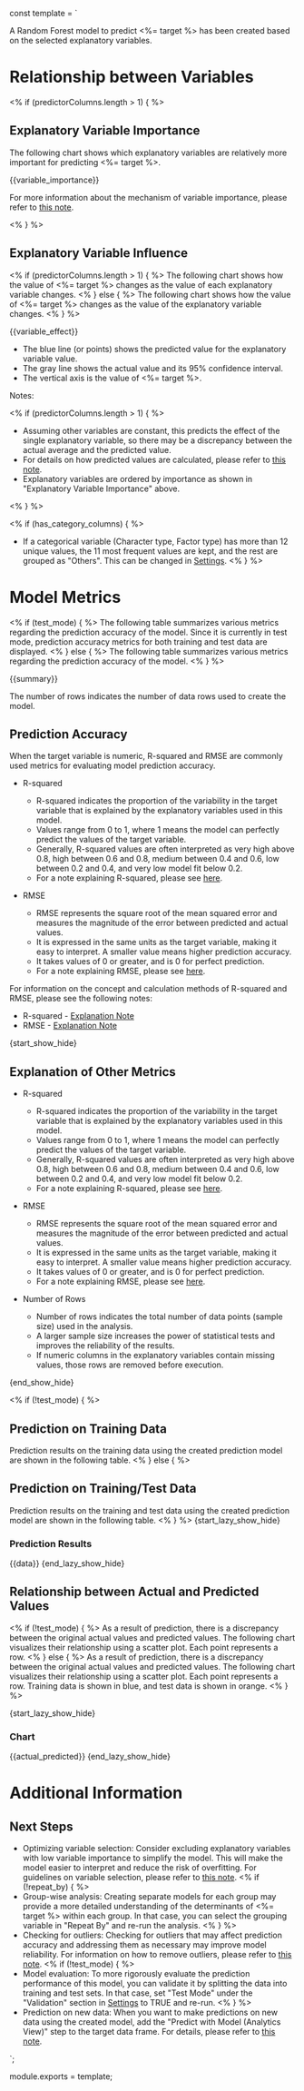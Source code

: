 const template =
`

A Random Forest model to predict <%= target %> has been created based on the selected explanatory variables.

# Relationship between Variables

<% if (predictorColumns.length > 1) { %>
## Explanatory Variable Importance

The following chart shows which explanatory variables are relatively more important for predicting <%= target %>.

{{variable_importance}}

For more information about the mechanism of variable importance, please refer to [this note](https://exploratory.io/note/exploratory/dLm5rwn5).

<% } %>

## Explanatory Variable Influence

<% if (predictorColumns.length > 1) { %>
The following chart shows how the value of <%= target %> changes as the value of each explanatory variable changes.
<% } else { %>
The following chart shows how the value of <%= target %> changes as the value of the explanatory variable changes.
<% } %>

{{variable_effect}}

* The blue line (or points) shows the predicted value for the explanatory variable value.
* The gray line shows the actual value and its 95% confidence interval.
* The vertical axis is the value of <%= target %>.

Notes:

<% if (predictorColumns.length > 1) { %>

* Assuming other variables are constant, this predicts the effect of the single explanatory variable, so there may be a discrepancy between the actual average and the predicted value.
* For details on how predicted values are calculated, please refer to [this note](https://exploratory.io/note/exploratory/Sbd0LDU6).
* Explanatory variables are ordered by importance as shown in "Explanatory Variable Importance" above.

<% } %>

<% if (has_category_columns) { %>
* If a categorical variable (Character type, Factor type) has more than 12 unique values, the 11 most frequent values are kept, and the rest are grouped as "Others". This can be changed in [Settings](//analytics/settings).
<% } %>

# Model Metrics

 <% if (test_mode) { %>
 The following table summarizes various metrics regarding the prediction accuracy of the model. Since it is currently in test mode, prediction accuracy metrics for both training and test data are displayed.
 <% } else { %>
 The following table summarizes various metrics regarding the prediction accuracy of the model.
 <% } %>

 {{summary}}

 The number of rows indicates the number of data rows used to create the model.

## Prediction Accuracy

When the target variable is numeric, R-squared and RMSE are commonly used metrics for evaluating model prediction accuracy.

* R-squared
  * R-squared indicates the proportion of the variability in the target variable that is explained by the explanatory variables used in this model.
  * Values range from 0 to 1, where 1 means the model can perfectly predict the values of the target variable.
  * Generally, R-squared values are often interpreted as very high above 0.8, high between 0.6 and 0.8, medium between 0.4 and 0.6, low between 0.2 and 0.4, and very low model fit below 0.2.
  * For a note explaining R-squared, please see [here](https://exploratory.io/note/exploratory/R2-zVj7AqB3).

* RMSE
  * RMSE represents the square root of the mean squared error and measures the magnitude of the error between predicted and actual values.
  * It is expressed in the same units as the target variable, making it easy to interpret. A smaller value means higher prediction accuracy.
  * It takes values of 0 or greater, and is 0 for perfect prediction.
  * For a note explaining RMSE, please see [here](https://exploratory.io/note/exploratory/RMSE-DjQ0KQd5).


For information on the concept and calculation methods of R-squared and RMSE, please see the following notes:

* R-squared - [Explanation Note](https://exploratory.io/note/exploratory/R2-zVj7AqB3)
* RMSE - [Explanation Note](https://exploratory.io/note/exploratory/RMSE-DjQ0KQd5)



{start_show_hide}
## Explanation of Other Metrics

* R-squared
  * R-squared indicates the proportion of the variability in the target variable that is explained by the explanatory variables used in this model.
  * Values range from 0 to 1, where 1 means the model can perfectly predict the values of the target variable.
  * Generally, R-squared values are often interpreted as very high above 0.8, high between 0.6 and 0.8, medium between 0.4 and 0.6, low between 0.2 and 0.4, and very low model fit below 0.2.
  * For a note explaining R-squared, please see [here](https://exploratory.io/note/exploratory/R2-zVj7AqB3).

* RMSE
  * RMSE represents the square root of the mean squared error and measures the magnitude of the error between predicted and actual values.
  * It is expressed in the same units as the target variable, making it easy to interpret. A smaller value means higher prediction accuracy.
  * It takes values of 0 or greater, and is 0 for perfect prediction.
  * For a note explaining RMSE, please see [here](https://exploratory.io/note/exploratory/RMSE-DjQ0KQd5).

* Number of Rows
  * Number of rows indicates the total number of data points (sample size) used in the analysis.
  * A larger sample size increases the power of statistical tests and improves the reliability of the results.
  * If numeric columns in the explanatory variables contain missing values, those rows are removed before execution.

{end_show_hide}

<% if (!test_mode) { %>
## Prediction on Training Data
Prediction results on the training data using the created prediction model are shown in the following table.
<% } else { %>
## Prediction on Training/Test Data
Prediction results on the training and test data using the created prediction model are shown in the following table.
<% } %>
{start_lazy_show_hide}
### Prediction Results
{{data}}
{end_lazy_show_hide}

## Relationship between Actual and Predicted Values

<% if (!test_mode) { %>
As a result of prediction, there is a discrepancy between the original actual values and predicted values. The following chart visualizes their relationship using a scatter plot. Each point represents a row.
<% } else { %>
As a result of prediction, there is a discrepancy between the original actual values and predicted values. The following chart visualizes their relationship using a scatter plot. Each point represents a row. Training data is shown in blue, and test data is shown in orange.
<% } %>

{start_lazy_show_hide}
### Chart
{{actual_predicted}}
{end_lazy_show_hide}

# Additional Information

## Next Steps

* Optimizing variable selection: Consider excluding explanatory variables with low variable importance to simplify the model. This will make the model easier to interpret and reduce the risk of overfitting. For guidelines on variable selection, please refer to [this note](https://exploratory.io/note/exploratory/SWF4cTx8).
<% if (!repeat_by) { %>
* Group-wise analysis: Creating separate models for each group may provide a more detailed understanding of the determinants of <%= target %> within each group. In that case, you can select the grouping variable in "Repeat By" and re-run the analysis.
<% } %>
* Checking for outliers: Checking for outliers that may affect prediction accuracy and addressing them as necessary may improve model reliability. For information on how to remove outliers, please refer to [this note](https://exploratory.io/note/exploratory/Eep7kip3).
<% if (!test_mode) { %>
* Model evaluation: To more rigorously evaluate the prediction performance of this model, you can validate it by splitting the data into training and test sets. In that case, set "Test Mode" under the "Validation" section in [Settings](//analytics/settings) to TRUE and re-run.
<% } %>
* Prediction on new data: When you want to make predictions on new data using the created model, add the "Predict with Model (Analytics View)" step to the target data frame. For details, please refer to [this note](https://exploratory.io/note/exploratory/AAI3Mle3).

`;

module.exports = template; 